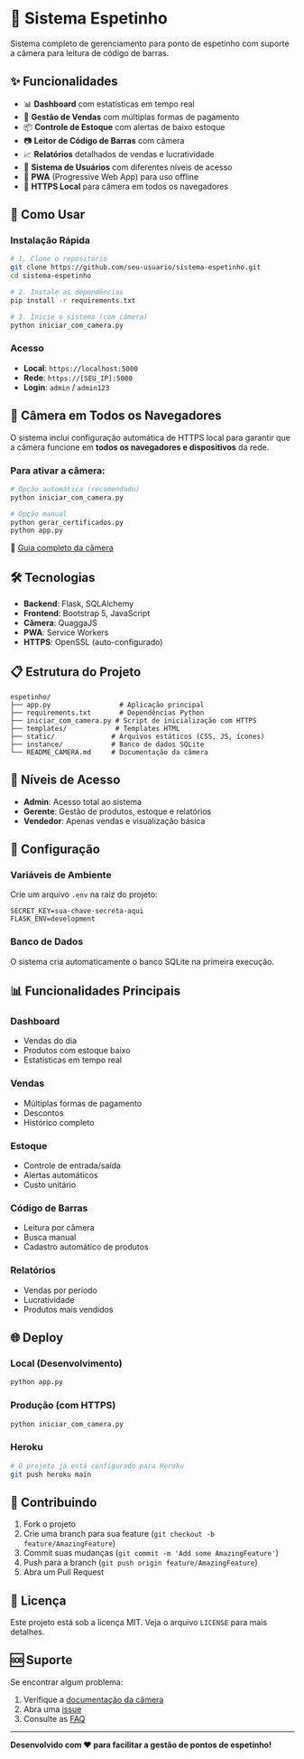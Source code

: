 # 🍖 Sistema Espetinho

Sistema completo de gerenciamento para ponto de espetinho com suporte a câmera para leitura de código de barras.

## ✨ Funcionalidades

- 📊 **Dashboard** com estatísticas em tempo real
- 🛒 **Gestão de Vendas** com múltiplas formas de pagamento
- 📦 **Controle de Estoque** com alertas de baixo estoque
- 📷 **Leitor de Código de Barras** com câmera
- 📈 **Relatórios** detalhados de vendas e lucratividade
- 👥 **Sistema de Usuários** com diferentes níveis de acesso
- 📱 **PWA** (Progressive Web App) para uso offline
- 🔐 **HTTPS Local** para câmera em todos os navegadores

## 🚀 Como Usar

### Instalação Rápida

```bash
# 1. Clone o repositório
git clone https://github.com/seu-usuario/sistema-espetinho.git
cd sistema-espetinho

# 2. Instale as dependências
pip install -r requirements.txt

# 3. Inicie o sistema (com câmera)
python iniciar_com_camera.py
```

### Acesso

- **Local**: `https://localhost:5000`
- **Rede**: `https://[SEU_IP]:5000`
- **Login**: `admin` / `admin123`

## 📱 Câmera em Todos os Navegadores

O sistema inclui configuração automática de HTTPS local para garantir que a câmera funcione em **todos os navegadores e dispositivos** da rede.

### Para ativar a câmera:

```bash
# Opção automática (recomendado)
python iniciar_com_camera.py

# Opção manual
python gerar_certificados.py
python app.py
```

📖 [Guia completo da câmera](README_CAMERA.md)

## 🛠️ Tecnologias

- **Backend**: Flask, SQLAlchemy
- **Frontend**: Bootstrap 5, JavaScript
- **Câmera**: QuaggaJS
- **PWA**: Service Workers
- **HTTPS**: OpenSSL (auto-configurado)

## 📋 Estrutura do Projeto

```
espetinho/
├── app.py                 # Aplicação principal
├── requirements.txt       # Dependências Python
├── iniciar_com_camera.py # Script de inicialização com HTTPS
├── templates/            # Templates HTML
├── static/              # Arquivos estáticos (CSS, JS, ícones)
├── instance/            # Banco de dados SQLite
└── README_CAMERA.md     # Documentação da câmera
```

## 👥 Níveis de Acesso

- **Admin**: Acesso total ao sistema
- **Gerente**: Gestão de produtos, estoque e relatórios
- **Vendedor**: Apenas vendas e visualização básica

## 🔧 Configuração

### Variáveis de Ambiente

Crie um arquivo `.env` na raiz do projeto:

```env
SECRET_KEY=sua-chave-secreta-aqui
FLASK_ENV=development
```

### Banco de Dados

O sistema cria automaticamente o banco SQLite na primeira execução.

## 📊 Funcionalidades Principais

### Dashboard
- Vendas do dia
- Produtos com estoque baixo
- Estatísticas em tempo real

### Vendas
- Múltiplas formas de pagamento
- Descontos
- Histórico completo

### Estoque
- Controle de entrada/saída
- Alertas automáticos
- Custo unitário

### Código de Barras
- Leitura por câmera
- Busca manual
- Cadastro automático de produtos

### Relatórios
- Vendas por período
- Lucratividade
- Produtos mais vendidos

## 🌐 Deploy

### Local (Desenvolvimento)
```bash
python app.py
```

### Produção (com HTTPS)
```bash
python iniciar_com_camera.py
```

### Heroku
```bash
# O projeto já está configurado para Heroku
git push heroku main
```

## 🤝 Contribuindo

1. Fork o projeto
2. Crie uma branch para sua feature (`git checkout -b feature/AmazingFeature`)
3. Commit suas mudanças (`git commit -m 'Add some AmazingFeature'`)
4. Push para a branch (`git push origin feature/AmazingFeature`)
5. Abra um Pull Request

## 📄 Licença

Este projeto está sob a licença MIT. Veja o arquivo `LICENSE` para mais detalhes.

## 🆘 Suporte

Se encontrar algum problema:

1. Verifique a [documentação da câmera](README_CAMERA.md)
2. Abra uma [issue](https://github.com/seu-usuario/sistema-espetinho/issues)
3. Consulte as [FAQ](https://github.com/seu-usuario/sistema-espetinho/wiki/FAQ)

---

**Desenvolvido com ❤️ para facilitar a gestão de pontos de espetinho!** 